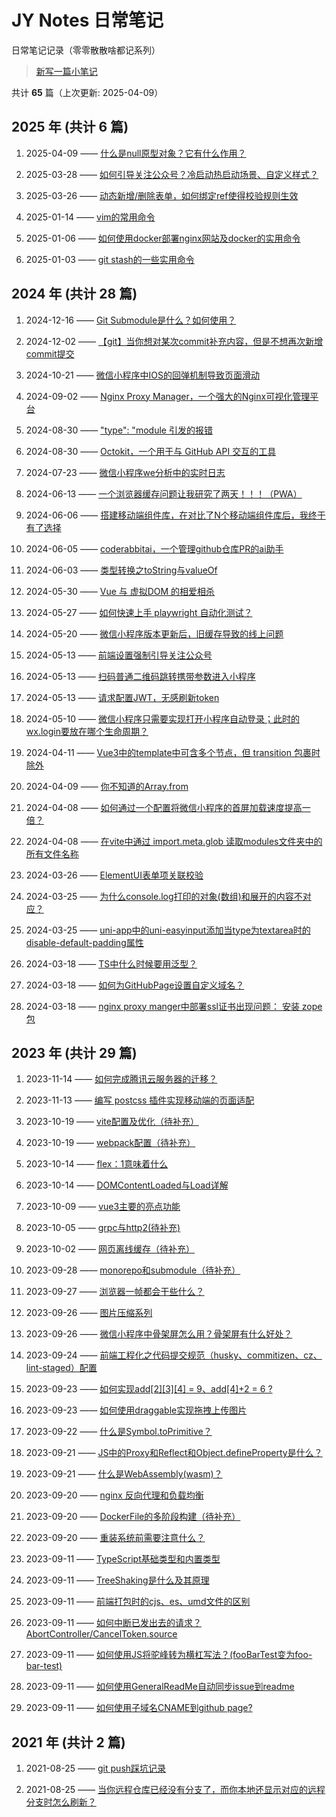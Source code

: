 # JY Notes 日常笔记

日常笔记记录（零零散散啥都记系列）

> [新写一篇小笔记](https://github.com/jynba/jynba.github.io/issues/new)

共计 **65** 篇（上次更新: 2025-04-09）

## 2025 年 (共计 6 篇)

1. 2025-04-09 —— [什么是null原型对象？它有什么作用？](/timeline/issue-72)

2. 2025-03-28 —— [如何引导关注公众号？冷启动热启动场景、自定义样式？](/timeline/issue-71)

3. 2025-03-26 —— [动态新增/删除表单，如何绑定ref使得校验规则生效](/timeline/issue-70)

4. 2025-01-14 —— [vim的常用命令](/timeline/issue-69)

5. 2025-01-06 —— [如何使用docker部署nginx网站及docker的实用命令](/timeline/issue-68)

6. 2025-01-03 —— [git stash的一些实用命令](/timeline/issue-67)

## 2024 年 (共计 28 篇)

1. 2024-12-16 —— [Git Submodule是什么？如何使用？](/timeline/issue-66)

2. 2024-12-02 —— [【git】当你想对某次commit补充内容，但是不想再次新增commit提交](/timeline/issue-65)

3. 2024-10-21 —— [微信小程序中IOS的回弹机制导致页面滑动](/timeline/issue-64)

4. 2024-09-02 —— [Nginx Proxy Manager，一个强大的Nginx可视化管理平台](/timeline/issue-62)

5. 2024-08-30 —— ["type": "module 引发的报错](/timeline/issue-61)

6. 2024-08-30 —— [Octokit，一个用于与 GitHub API 交互的工具](/timeline/issue-60)

7. 2024-07-23 —— [微信小程序we分析中的实时日志](/timeline/issue-57)

8. 2024-06-13 —— [一个浏览器缓存问题让我研究了两天！！！（PWA）](/timeline/issue-56)

9. 2024-06-06 —— [搭建移动端组件库，在对比了N个移动端组件库后，我终于有了选择](/timeline/issue-55)

10. 2024-06-05 —— [coderabbitai，一个管理github仓库PR的ai助手](/timeline/issue-54)

11. 2024-06-03 —— [类型转换之toString与valueOf](/timeline/issue-53)

12. 2024-05-30 —— [Vue 与 虚拟DOM 的相爱相杀](/timeline/issue-52)

13. 2024-05-27 —— [如何快速上手 playwright 自动化测试？](/timeline/issue-51)

14. 2024-05-20 —— [微信小程序版本更新后，旧缓存导致的线上问题](/timeline/issue-50)

15. 2024-05-13 —— [前端设置强制引导关注公众号](/timeline/issue-49)

16. 2024-05-13 —— [扫码普通二维码跳转携带参数进入小程序](/timeline/issue-48)

17. 2024-05-13 —— [请求配置JWT，无感刷新token](/timeline/issue-47)

18. 2024-05-10 —— [微信小程序只需要实现打开小程序自动登录；此时的wx.login要放在哪个生命周期？](/timeline/issue-46)

19. 2024-04-11 —— [Vue3中的template中可含多个节点，但 transition 包裹时除外](/timeline/issue-45)

20. 2024-04-09 —— [你不知道的Array.from](/timeline/issue-44)

21. 2024-04-08 —— [如何通过一个配置将微信小程序的首屏加载速度提高一倍？](/timeline/issue-43)

22. 2024-04-08 —— [在vite中通过 import.meta.glob 读取modules文件夹中的所有文件名称](/timeline/issue-42)

23. 2024-03-26 —— [ElementUI表单项关联校验](/timeline/issue-41)

24. 2024-03-25 —— [为什么console.log打印的对象(数组)和展开的内容不对应？](/timeline/issue-40)

25. 2024-03-25 —— [uni-app中的uni-easyinput添加当type为textarea时的disable-default-padding属性](/timeline/issue-39)

26. 2024-03-18 —— [TS中什么时候要用泛型？](/timeline/issue-38)

27. 2024-03-18 —— [如何为GitHubPage设置自定义域名？](/timeline/issue-37)

28. 2024-03-18 —— [nginx proxy manger中部署ssl证书出现问题： 安装 zope包](/timeline/issue-36)

## 2023 年 (共计 29 篇)

1. 2023-11-14 —— [如何完成腾讯云服务器的迁移？](/timeline/issue-35)

2. 2023-11-13 —— [编写 postcss 插件实现移动端的页面适配](/timeline/issue-34)

3. 2023-10-19 —— [vite配置及优化（待补充）](/timeline/issue-33)

4. 2023-10-19 —— [webpack配置（待补充）](/timeline/issue-32)

5. 2023-10-14 —— [flex：1意味着什么](/timeline/issue-31)

6. 2023-10-14 —— [DOMContentLoaded与Load详解](/timeline/issue-30)

7. 2023-10-09 —— [vue3主要的亮点功能](/timeline/issue-29)

8. 2023-10-05 —— [grpc与http2(待补充)](/timeline/issue-28)

9. 2023-10-02 —— [网页离线缓存（待补充）](/timeline/issue-27)

10. 2023-09-28 —— [monorepo和submodule（待补充）](/timeline/issue-26)

11. 2023-09-27 —— [浏览器一帧都会干些什么？](/timeline/issue-25)

12. 2023-09-26 —— [图片压缩系列](/timeline/issue-24)

13. 2023-09-26 —— [微信小程序中骨架屏怎么用？骨架屏有什么好处？](/timeline/issue-23)

14. 2023-09-24 —— [前端工程化之代码提交规范（husky、commitizen、cz、lint-staged）配置](/timeline/issue-22)

15. 2023-09-23 —— [如何实现add[2][3][4] = 9、add[4]+2 = 6 ?](/timeline/issue-21)

16. 2023-09-23 —— [如何使用draggable实现拖拽上传图片](/timeline/issue-20)

17. 2023-09-22 —— [什么是Symbol.toPrimitive？](/timeline/issue-19)

18. 2023-09-21 —— [JS中的Proxy和Reflect和Object.defineProperty是什么？](/timeline/issue-18)

19. 2023-09-21 —— [什么是WebAssembly(wasm)？](/timeline/issue-17)

20. 2023-09-20 —— [nginx 反向代理和负载均衡](/timeline/issue-16)

21. 2023-09-20 —— [DockerFile的多阶段构建（待补充）](/timeline/issue-15)

22. 2023-09-20 —— [重装系统前需要注意什么？](/timeline/issue-14)

23. 2023-09-11 —— [TypeScript基础类型和内置类型](/timeline/issue-13)

24. 2023-09-11 —— [TreeShaking是什么及其原理](/timeline/issue-12)

25. 2023-09-11 —— [前端打包时的cjs、es、umd文件的区别](/timeline/issue-11)

26. 2023-09-11 —— [如何中断已发出去的请求？AbortController/CancelToken.source](/timeline/issue-10)

27. 2023-09-11 —— [如何使用JS将驼峰转为横杠写法？(fooBarTest变为foo-bar-test)](/timeline/issue-9)

28. 2023-09-11 —— [如何使用GeneralReadMe自动同步issue到readme](/timeline/issue-8)

29. 2023-09-11 —— [如何使用子域名CNAME到github page?](/timeline/issue-7)

## 2021 年 (共计 2 篇)

1. 2021-08-25 —— [git push踩坑记录](/timeline/issue-6)

2. 2021-08-25 —— [当你远程仓库已经没有分支了，而你本地还显示对应的远程分支时怎么刷新？](/timeline/issue-5)
